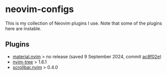 # neovim-configs
This is my collection of Neovim plugins I use. Note that some of the plugins here are instable.
## Plugins
- [material.nvim](https://github.com/marko-cerovac/material.nvim) > no release (saved 9 September 2024, commit [ac8f02e](https://github.com/marko-cerovac/material.nvim/commit/c97e359b7d258c0a00ec0949fe880790ad))
- [nvim-tree](https://github.com/nvim-tree/nvim-tree.lua/tree/master/lua/nvim-tree) > 1.6.1
- [scrollbar.nvim](https://github.com/Xuyuanp/scrollbar.nvim) > 0.4.0